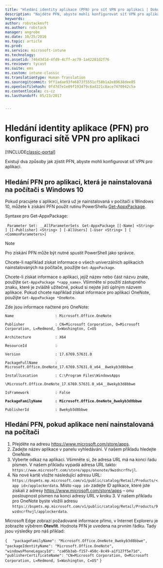 ```yaml
---
title: "Hledání identity aplikace (PFN) pro síť VPN pro aplikaci | Dokumentace Microsoftu"
description: "Najděte PFN, abyste mohli konfigurovat síť VPN pro aplikaci."
keywords: 
author: robstackmsft
ms.author: robstack
manager: angrobe
ms.date: 10/25/2016
ms.topic: article
ms.prod: 
ms.service: microsoft-intune
ms.technology: 
ms.assetid: 74643d1d-4fd9-4cff-ac79-1a42281d2f76
ms.reviewer: tycast
ms.suite: ems
ms.custom: intune-classic
ms.translationtype: Human Translation
ms.sourcegitcommit: 9ff1adae93fe6873f5551cf58b1a2e89638dee85
ms.openlocfilehash: 0fd7d7e1e09f193479c6ad221c8ace7470942c5a
ms.contentlocale: cs-cz
ms.lasthandoff: 05/23/2017


---
```


# <a name="find-a-package-family-name-pfn-for-per-app-vpn-configuration"></a>Hledání identity aplikace (PFN) pro konfiguraci sítě VPN pro aplikaci

[!INCLUDE[classic-portal](../includes/classic-portal.md)]

Existují dva způsoby jak zjistit PFN, abyste mohli konfigurovat síť VPN pro aplikaci.

## <a name="find-a-pfn-for-an-app-thats-installed-on-a-windows-10-computer"></a>Hledání PFN pro aplikaci, která je nainstalovaná na počítači s Windows 10

Pokud pracujete s aplikací, která už je nainstalovaná v počítači s Windows 10, můžete k získání PFN použít rutinu PowerShellu [Get-AppxPackage](https://technet.microsoft.com/library/hh856044.aspx).

Syntaxe pro Get-AppxPackage:

` Parameter Set: __AllParameterSets`
` Get-AppxPackage [[-Name] <String> ] [[-Publisher] <String> ] [-AllUsers] [-User <String> ] [ <CommonParameters>]`

> [!NOTE]
Pro získání PFN může být nutné spustit PowerShell jako správce.

Chcete-li například získat informace o všech univerzálních aplikacích nainstalovaných na počítače, použijte `Get-AppxPackage`.

Chcete-li získat informace o aplikaci, jejíž název nebo část názvu znáte, použijte `Get-AppxPackage *<app_name>`. Všimněte si použití zástupného znaku, které je zvláště užitečné, pokud si nejste jisti úplným názvem aplikace. Pokud chcete například získat informace pro aplikaci OneNote, použijte `Get-AppxPackage *OneNote`.


Zde jsou informace načtené pro OneNote:

`Name                   : Microsoft.Office.OneNote`

`Publisher              : CN=Microsoft Corporation, O=Microsoft Corporation, L=Redmond, S=Washington, C=US`

`Architecture           : X64`

`ResourceId             :`

`Version                : 17.6769.57631.0`

`PackageFullName        : Microsoft.Office.OneNote_17.6769.57631.0_x64__8wekyb3d8bbwe`

`InstallLocation        : C:\Program Files\WindowsApps`

`\Microsoft.Office.OneNote_17.6769.57631.0_x64__8wekyb3d8bbwe`

`IsFramework            : False`

**`PackageFamilyName      : Microsoft.Office.OneNote_8wekyb3d8bbwe`**

`PublisherId            : 8wekyb3d8bbwe`



## <a name="find-a-pfn-if-the-app-is-not-installed-on-a-computer"></a>Hledání PFN, pokud aplikace není nainstalovaná na počítači

1.    Přejděte na adresu https://www.microsoft.com/store/apps.
2.    Zadejte název aplikace v panelu vyhledávání. V našem příkladu hledejte OneNote.
3.    Vyberte odkaz na aplikaci. Všimněte si, že adresa URL má na konci řadu písmen. V našem příkladu vypadá adresa URL takto: `https://www.microsoft.com/store/apps/onenote/9wzdncrfhvjl`.
4.    Na nové kartě vložte následující adresu URL: `https://bspmts.mp.microsoft.com/v1/public/catalog/Retail/Products/<app id>/applockerdata`. Místo `<app id>` zadejte ID aplikace, které jste získali z adresy https://www.microsoft.com/store/apps – onu posloupnost písmen na konci adresy URL v kroku 3. V našem příkladu pro OneNote byste vložili adresu `https://bspmts.mp.microsoft.com/v1/public/catalog/Retail/Products/9wzdncrfhvjl/applockerdata`.

Microsoft Edge zobrazí požadované informace přímo, v Internet Exploreru je zobrazíte výběrem **Otevřít**. Hodnota PFN je uvedena na prvním řádku. Tady jsou výsledky pro náš příklad:


`{`
`  "packageFamilyName": "Microsoft.Office.OneNote_8wekyb3d8bbwe",`
`  "packageIdentityName": "Microsoft.Office.OneNote",`
`  "windowsPhoneLegacyId": "ca05b3ab-f157-450c-8c49-a1f127f5e71d",`
`  "publisherCertificateName": "CN=Microsoft Corporation, O=Microsoft Corporation, L=Redmond, S=Washington, C=US"`
`}`

